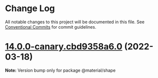 # Change Log

All notable changes to this project will be documented in this file.
See [Conventional Commits](https://conventionalcommits.org) for commit guidelines.

# [14.0.0-canary.cbd9358a6.0](https://github.com/material-components/material-components-web/compare/v13.0.0...v14.0.0-canary.cbd9358a6.0) (2022-03-18)

**Note:** Version bump only for package @material/shape
